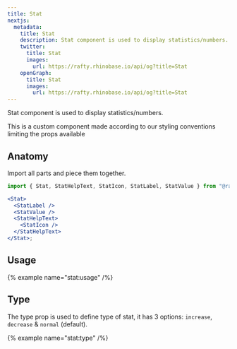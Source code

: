 ```yaml
---
title: Stat
nextjs:
  metadata:
    title: Stat
    description: Stat component is used to display statistics/numbers.
    twitter:
      title: Stat
      images:
        url: https://rafty.rhinobase.io/api/og?title=Stat
    openGraph:
      title: Stat
      images:
        url: https://rafty.rhinobase.io/api/og?title=Stat
---
```


Stat component is used to display statistics/numbers.

This is a custom component made according to our styling conventions limiting the props available

## Anatomy

Import all parts and piece them together.

```jsx
import { Stat, StatHelpText, StatIcon, StatLabel, StatValue } from "@rafty/ui";

<Stat>
  <StatLabel />
  <StatValue />
  <StatHelpText>
    <StatIcon />
  </StatHelpText>
</Stat>;
```

## Usage

{% example name="stat:usage" /%}

## Type

The type prop is used to define type of stat, it has 3 options: `increase`, `decrease` & `normal` (default).

{% example name="stat:type" /%}
